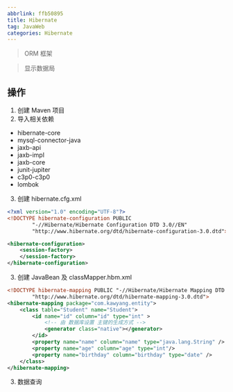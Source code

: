 ```yaml
---
abbrlink: ffb50895
title: Hibernate
tag: JavaWeb
categories: Hibernate
---
```

> ORM 框架

> 显示数据局

## 操作

1. 创建 Maven 项目
2. 导入相关依赖

- hibernate-core
- mysql-connector-java
- jaxb-api
- jaxb-impl
- jaxb-core
- junit-jupiter
- c3p0-c3p0
- lombok

3.  创建 hibernate.cfg.xml

```xml
<?xml version="1.0" encoding="UTF-8"?>
<!DOCTYPE hibernate-configuration PUBLIC
        "-//Hibernate/Hibernate Configuration DTD 3.0//EN"
        "http://www.hibernate.org/dtd/hibernate-configuration-3.0.dtd">

<hibernate-configuration>
    <session-factory>
    </session-factory>
</hibernate-configuration>
```

3. 创建 JavaBean 及 classMapper.hbm.xml

```xml
<!DOCTYPE hibernate-mapping PUBLIC "-//Hibernate/Hibernate Mapping DTD 3.0//EN"
        "http://www.hibernate.org/dtd/hibernate-mapping-3.0.dtd">
<hibernate-mapping package="com.kawyang.entity">
    <class table="Student" name="Student">
        <id name="id" column="id" type="int" >
            <!-- 由 数据库设置 主键的生成方式 -->
            <generator class="native"></generator>
        </id>
        <property name="name" column="name" type="java.lang.String" />
        <property name="age" column="age" type="int"/>
        <property name="birthday" column="birthday" type="date" />
    </class>
</hibernate-mapping>
```



3. 数据查询

